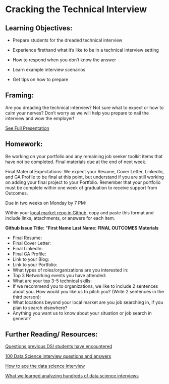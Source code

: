 # Cracking the Technical Interview    

## Learning Objectives: 

* Prepare students for the dreaded technical interview 

* Experience firsthand what it’s like to be in a technical interview setting 

* How to respond when you don’t know the answer 

* Learn example interview scenarios 

* Get tips on how to prepare

## Framing: 

Are you dreading the technical interview?  Not sure what to expect or how to calm your nerves? Don’t worry as we will help you prepare to nail the interview and wow the employer!

[See Full Presentation](http://www.slideshare.net/vincentanidata/landing-your-first-data-science-job-the-technical-interview)

## Homework: 
Be working on your portfolio and any remaining job seeker toolkit items that have not be completed. Final materials due at the end of next week. 

Final Material Expectations:
We expect your Resume, Cover Letter, LinkedIn, and GA Profile to be final at this point, but understand if you are still working on adding your final project to your Portfolio. Remember that your portfolio must be complete within one week of graduation to receive support from Outcomes.

Due in two weeks on Monday by 7 PM:

Within your [local market repo in Github](https://github.com/ga-students/dsiplusoutcomes/blob/master/SubmittingHW.md), copy and paste this format and include links, attachments, or answers for each item.

**Github Issue Title: "First Name Last Name: FINAL OUTCOMES Materials**
- Final Resume:
- Final Cover Letter:
- Final LinkedIn:
- Final GA Profile:
- Link to your Blog:
- Link to your Portfolio:
- What types of roles/organizations are you interested in:
- Top 3 Networking events you have attended:
- What are your top 3-5 technical skills:
- If we recommend you to organizations, we like to include 2 sentences about you. How would you like us to pitch you? (Write 2 sentences in the third person):
- What locations beyond your local market are you job searching in, if you plan to search elsewhere?
- Anything you want us to know about your situation or job search in general?

## Further Reading/ Resources: 
[Questions previous DSI students have encountered](https://docs.google.com/document/d/1fJ9tc-MukNZpSaAlRmzFCOkzjYMYDgc7WXmv175fRp0/edit?ts=5808f8cd#heading=h.djmud7b0l4gl)

[100 Data Science interview questions and answers](https://www.dezyre.com/article/100-data-science-interview-questions-and-answers-general-for-2016/184)

[How to ace the data science interview](https://alyaabbott.wordpress.com/2014/10/01/how-to-ace-a-data-science-interview/)

[What we learned analyzing hundreds of data science interviews ](http://blog.yhat.com/posts/data-science-interviews.html)  

